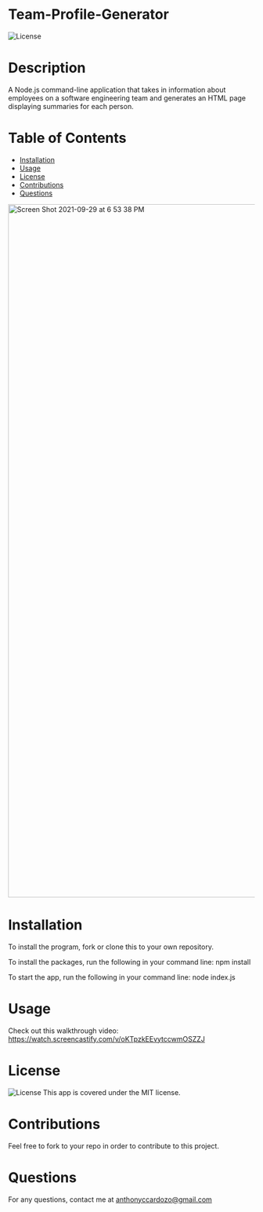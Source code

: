 # Team-Profile-Generator

![License](https://img.shields.io/badge/License-MIT-<blue>)

# Description

A Node.js command-line application that takes in information about employees on a software engineering team and generates an HTML page displaying summaries for each person.

# Table of Contents

* [Installation](*installation)
* [Usage](*usage)
* [License](*license)
* [Contributions](*contributions)
* [Questions](*questions)

<img width="1413" alt="Screen Shot 2021-09-29 at 6 53 38 PM" src="https://user-images.githubusercontent.com/83983013/135359475-f1f126cb-8693-4c20-b56a-647fcd2a62c2.png">


# Installation

To install the program, fork or clone this to your own repository.

To install the packages, run the following in your command line:
npm install

To start the app, run the following in your command line:
node index.js


# Usage

Check out this walkthrough video: https://watch.screencastify.com/v/oKTpzkEEvytccwmOSZZJ


# License

![License](https://img.shields.io/badge/License-MIT-<blue>)
This app is covered under the MIT license.


# Contributions

Feel free to fork to your repo in order to contribute to this project.


# Questions

For any questions, contact me at anthonyccardozo@gmail.com




